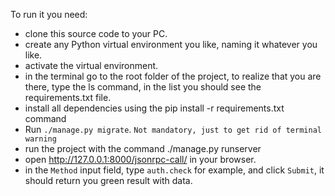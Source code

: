 To run it you need:

- clone this source code to your PC. 
- create any Python virtual environment you like, naming it whatever you like. 
- activate the virtual environment. 
- in the terminal go to the root folder of the project, to realize that you are there, type the ls command, in the list you should see the requirements.txt file. 
- install all dependencies using the pip install -r requirements.txt command 
- Run `./manage.py migrate`. `Not mandatory, just to get rid of terminal warning`
- run the project with the command ./manage.py runserver 
- open http://127.0.0.1:8000/jsonrpc-call/ in your browser.
- in the `Method` input field, type `auth.check` for example, and click `Submit`, it should return you green result with data.
